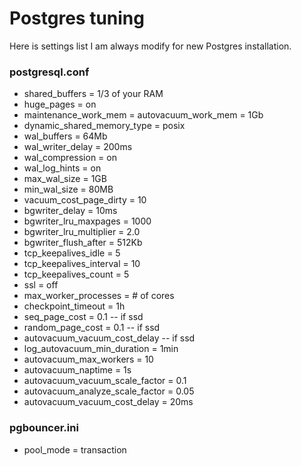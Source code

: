 # Postgres tuning

Here is settings list I am always modify for new Postgres installation.

### postgresql.conf

+ shared_buffers = 1/3 of your RAM
+ huge_pages = on
+ maintenance_work_mem = autovacuum_work_mem = 1Gb
+ dynamic_shared_memory_type = posix
+ wal_buffers = 64Mb
+ wal_writer_delay = 200ms
+ wal_compression = on
+ wal_log_hints = on
+ max_wal_size = 1GB
+ min_wal_size = 80MB
+ vacuum_cost_page_dirty = 10
+ bgwriter_delay = 10ms		
+ bgwriter_lru_maxpages = 1000
+ bgwriter_lru_multiplier = 2.0	
+ bgwriter_flush_after = 512Kb
+ tcp_keepalives_idle = 5
+ tcp_keepalives_interval = 10
+ tcp_keepalives_count = 5
+ ssl = off
+ max_worker_processes = # of cores
+ checkpoint_timeout = 1h
+ seq_page_cost = 0.1 -- if ssd
+ random_page_cost = 0.1 -- if ssd
+ autovacuum_vacuum_cost_delay -- if ssd
+ log_autovacuum_min_duration = 1min
+ autovacuum_max_workers = 10
+ autovacuum_naptime = 1s
+ autovacuum_vacuum_scale_factor = 0.1
+ autovacuum_analyze_scale_factor = 0.05
+ autovacuum_vacuum_cost_delay = 20ms


### pgbouncer.ini

+ pool_mode = transaction